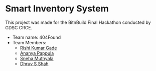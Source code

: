 # Smart Inventory System
  This project was made for the BitnBuild Final Hackathon conducted by GDSC CRCE. 
- Team name: 404Found
- Team Members:
    - [Rishi Kumar Gade](https://github.com/RishiKumarGade)
    - [Ananya Pappula](https://github.com/Ananya54321)
    - [Sneha Muthyala](https://github.com/SnehaMuthyala)
    - [Dhruv S Shah](https://github.com/S-Dhruv)
